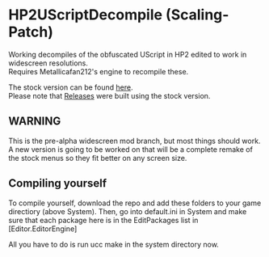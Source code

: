 # HP2UScriptDecompile (Scaling-Patch)
Working decompiles of the obfuscated UScript in HP2 edited to work in widescreen resolutions.  
Requires Metallicafan212's engine to recompile these.

The stock version can be found [here](https://github.com/metallicafan212/HP2UScriptDecompile/tree/master).  
Please note that [Releases](https://github.com/metallicafan212/HP2UScriptDecompile/releases) were built using the stock version.

## WARNING
This is the pre-alpha widescreen mod branch, but most things should work.  
A new version is going to be worked on that will be a complete remake of the stock menus so they fit better on any screen size.

## Compiling yourself
To compile yourself, download the repo and add these folders to your game directiory (above System).
Then, go into default.ini in System and make sure that each package here is in the EditPackages list in [Editor.EditorEngine]

All you have to do is run ucc make in the system directory now.
